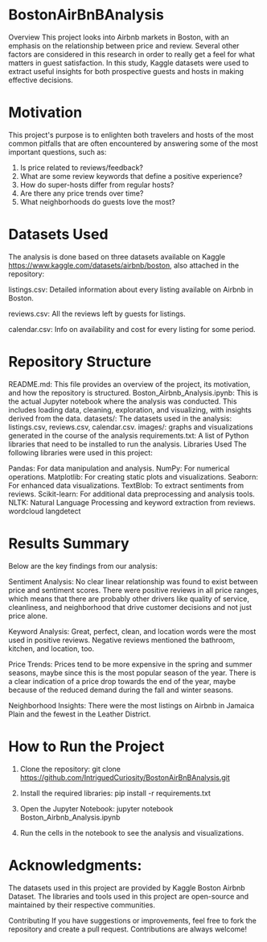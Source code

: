 # BostonAirBnBAnalysis
Overview
This project looks into Airbnb markets in Boston, with an emphasis on the relationship between price and review. Several other factors are considered in this research in order to really get a feel for what matters in guest satisfaction. In this study, Kaggle datasets were used to extract useful insights for both prospective guests and hosts in making effective decisions.

# Motivation
This project's purpose is to enlighten both travelers and hosts of the most common pitfalls that are often encountered by answering some of the most important questions, such as:

1. Is price related to reviews/feedback?
2. What are some review keywords that define a positive experience?
3. How do super-hosts differ from regular hosts?
4. Are there any price trends over time?
5. What neighborhoods do guests love the most?

# Datasets Used
The analysis is done based on three datasets available on Kaggle https://www.kaggle.com/datasets/airbnb/boston, also attached in the repository:

listings.csv: Detailed information about every listing available on Airbnb in Boston.

reviews.csv: All the reviews left by guests for listings.

calendar.csv: Info on availability and cost for every listing for some period.

# Repository Structure
README.md: This file provides an overview of the project, its motivation, and how the repository is structured.
Boston_Airbnb_Analysis.ipynb: This is the actual Jupyter notebook where the analysis was conducted. This includes loading data, cleaning, exploration, and visualizing, with insights derived from the data.
datasets/: The datasets used in the analysis: listings.csv, reviews.csv, calendar.csv.
images/: graphs and visualizations generated in the course of the analysis
requirements.txt: A list of Python libraries that need to be installed to run the analysis.
Libraries Used
The following libraries were used in this project:

Pandas: For data manipulation and analysis.
NumPy: For numerical operations.
Matplotlib: For creating static plots and visualizations.
Seaborn: For enhanced data visualizations.
TextBlob: To extract sentiments from reviews.
Scikit-learn: For additional data preprocessing and analysis tools.
NLTK: Natural Language Processing and keyword extraction from reviews.
wordcloud
langdetect

# Results Summary
Below are the key findings from our analysis:

Sentiment Analysis: No clear linear relationship was found to exist between price and sentiment scores. There were positive reviews in all price ranges, which means that there are probably other drivers like quality of service, cleanliness, and neighborhood that drive customer decisions and not just price alone.

Keyword Analysis: Great, perfect, clean, and location words were the most used in positive reviews. Negative reviews mentioned the bathroom, kitchen, and location, too.

Price Trends: Prices tend to be more expensive in the spring and summer seasons, maybe since this is the most popular season of the year. There is a clear indication of a price drop towards the end of the year, maybe because of the reduced demand during the fall and winter seasons.

Neighborhood Insights: There were the most listings on Airbnb in Jamaica Plain and the fewest in the Leather District.

# How to Run the Project

1. Clone the repository:
git clone https://github.com/IntriguedCuriosity/BostonAirBnBAnalysis.git

2. Install the required libraries:
pip install -r requirements.txt

3. Open the Jupyter Notebook:
jupyter notebook Boston_Airbnb_Analysis.ipynb

4. Run the cells in the notebook to see the analysis and visualizations.


# Acknowledgments:
The datasets used in this project are provided by Kaggle Boston Airbnb Dataset.
The libraries and tools used in this project are open-source and maintained by their respective communities.

Contributing
If you have suggestions or improvements, feel free to fork the repository and create a pull request. Contributions are always welcome!
